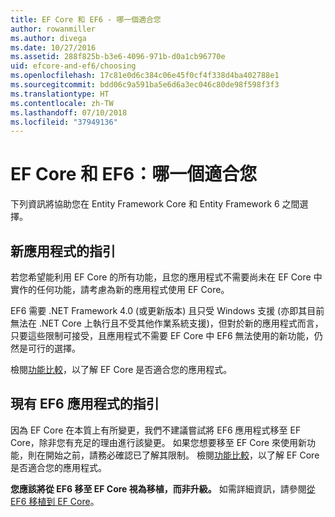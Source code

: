 ```yaml
---
title: EF Core 和 EF6 - 哪一個適合您
author: rowanmiller
ms.author: divega
ms.date: 10/27/2016
ms.assetid: 288f825b-b3e6-4096-971b-d0a1cb96770e
uid: efcore-and-ef6/choosing
ms.openlocfilehash: 17c81e0d6c384c06e45f0cf4f338d4ba402788e1
ms.sourcegitcommit: bdd06c9a591ba5e6d6a3ec046c80de98f598f3f3
ms.translationtype: HT
ms.contentlocale: zh-TW
ms.lasthandoff: 07/10/2018
ms.locfileid: "37949136"
---
```

# <a name="ef-core-and-ef6-which-one-is-right-for-you"></a>EF Core 和 EF6：哪一個適合您

下列資訊將協助您在 Entity Framework Core 和 Entity Framework 6 之間選擇。

## <a name="guidance-for-new-applications"></a>新應用程式的指引

若您希望能利用 EF Core 的所有功能，且您的應用程式不需要尚未在 EF Core 中實作的任何功能，請考慮為新的應用程式使用 EF Core。

EF6 需要 .NET Framework 4.0 (或更新版本) 且只受 Windows 支援 (亦即其目前無法在 .NET Core 上執行且不受其他作業系統支援)，但對於新的應用程式而言，只要這些限制可接受，且應用程式不需要 EF Core 中 EF6 無法使用的新功能，仍然是可行的選擇。

檢閱[功能比較](features.md)，以了解 EF Core 是否適合您的應用程式。

## <a name="guidance-for-existing-ef6-applications"></a>現有 EF6 應用程式的指引

因為 EF Core 在本質上有所變更，我們不建議嘗試將 EF6 應用程式移至 EF Core，除非您有充足的理由進行該變更。 如果您想要移至 EF Core 來使用新功能，則在開始之前，請務必確認已了解其限制。 檢閱[功能比較](features.md)，以了解 EF Core 是否適合您的應用程式。

**您應該將從 EF6 移至 EF Core 視為移植，而非升級。** 如需詳細資訊，請參閱[從 EF6 移植到 EF Core](porting/index.md)。
